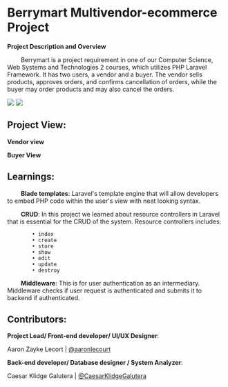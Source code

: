 
# Berrymart Multivendor-ecommerce Project

**Project Description and Overview** 
 
&nbsp; &nbsp; &nbsp; &nbsp; Berrymart is a project requirement in one of our Computer Science, Web Systems and Technologies 2 courses, which utilizes PHP Laravel Framework. It has two users, a vendor and a buyer. The vendor sells products, approves orders, and confirms cancellation of orders, while the buyer may order products and may also cancel the orders.

<img src="https://img.shields.io/badge/php-000000.svg?style=for-the-badge&logo=php&logoColor=white"/> <img src="https://img.shields.io/badge/laravel-000000.svg?style=for-the-badge&logo=laravel&logoColor=white">

## Project View:

**Vendor view** 

**Buyer View**


## Learnings:
&nbsp; &nbsp; &nbsp; &nbsp; **Blade templates**: Laravel's template engine that will allow developers to embed PHP code within the user's view with neat looking syntax.

&nbsp; &nbsp; &nbsp; &nbsp; **CRUD**: In this project we learned about resource controllers in Laravel that is essential for the CRUD of the system. 
        Resource controllers includes:

            • index 
            • create
            • store
            • show
            • edit
            • update
            • destroy

&nbsp; &nbsp; &nbsp; &nbsp; **Middleware**: This is for user authentication as an intermediary. Middleware checks if user request is authenticated and submits it to backend if authenticated.

 
 ## Contributors:
 **Project Lead/ Front-end developer/ UI/UX Designer**:

 Aaron Zayke Lecort | [@aaronlecourt](https://github.com/aaronlecourt)

 **Back-end developer/ Database designer / System Analyzer**:

 Caesar Klidge Galutera | [@CaesarKlidgeGalutera](https://github.com/CaesarKlidgeGalutera)

